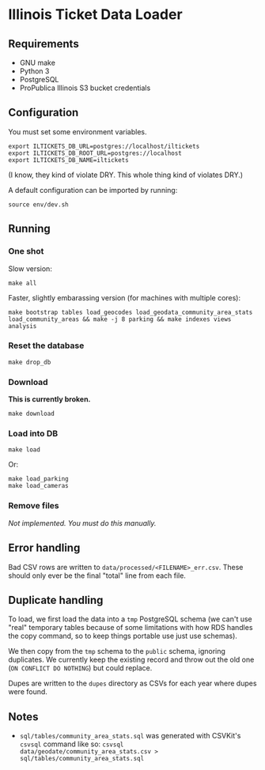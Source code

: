 # Illinois Ticket Data Loader

## Requirements

* GNU make
* Python 3
* PostgreSQL
* ProPublica Illinois S3 bucket credentials

## Configuration

You must set some environment variables.

```
export ILTICKETS_DB_URL=postgres://localhost/iltickets
export ILTICKETS_DB_ROOT_URL=postgres://localhost
export ILTICKETS_DB_NAME=iltickets
```

(I know, they kind of violate DRY. This whole thing kind of violates DRY.)

A default configuration can be imported by running:

```
source env/dev.sh
```

## Running

### One shot

Slow version:

```
make all
```

Faster, slightly embarassing version (for machines with multiple cores):

```
make bootstrap tables load_geocodes load_geodata_community_area_stats load_community_areas && make -j 8 parking && make indexes views analysis
```

### Reset the database

```
make drop_db
```

### Download

**This is currently broken.**

```
make download
```

### Load into DB

```
make load
```

Or:

```
make load_parking
make load_cameras
```

### Remove files

*Not implemented. You must do this manually.*

## Error handling

Bad CSV rows are written to `data/processed/<FILENAME>_err.csv`. These should only ever be the final "total" line from each file.

## Duplicate handling

To load, we first load the data into a `tmp` PostgreSQL schema (we can't use "real" temporary tables because of some limitations with how RDS handles the copy command, so to keep things portable use just use schemas).

We then copy from the `tmp` schema to the `public` schema, ignoring duplicates. We currently keep the existing record and throw out the old one (`ON CONFLICT DO NOTHING`) but could replace.

Dupes are written to the `dupes` directory as CSVs for each year where dupes were found.

## Notes

* `sql/tables/community_area_stats.sql` was generated with CSVKit's `csvsql` command like so:  `csvsql data/geodate/community_area_stats.csv > sql/tables/community_area_stats.sql`


